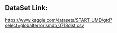 ## DataSet Link:
https://www.kaggle.com/datasets/START-UMD/gtd?select=globalterrorismdb_0718dist.csv
